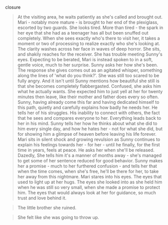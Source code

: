 closure

>At the visiting area, he waits patiently as she's called and brought out.
>Mari - notably more mature - is brought to her end of the plexiglass, escorted by two guards. 
>She looks tired. More than tired - the spark in her eye that she had as a teenager has all but been snuffed out completely. 
>When she sees exactly who's there to visit her, it takes a moment or two of processing to realize exactly who she's looking at. 
>The clarity washes across her face in waves of deep horror. 
>She sits, and shakily reaches for the receiver. 
>She has trouble meeting Sunny's eyes.
>Expecting to be berated, Mari is instead spoken to in a soft, gentle voice, much to her surprise. 
>Sunny asks her how she's been. 
>The response she gives comes out as an agitated whisper, something along the lines of 'what do you think?'. 
>She was still too scared to be fully angry. 
>And it isn't until Sunny mentions how beautiful she still is that she becomes completely flabbergasted.
>Confused, she asks him what he actually wants. 
>She expected him to just yell at her for twenty minutes then leave, like their mother and father does every so often. 
>Sunny, having already come this far and having dedicated himself to this path, quietly and carefully explains how badly he needs her. 
>He tells her of his struggles. His inability to connect with others, the fact that he sees and compares everyone to her.
>Everything leads back to her in his mind. 
>Sunny tells her how he thinks about what she did to him every single day, and how he hates her - not for what she did, but for showing him a glimpse of heaven before leaving his life forever. 
>Mari sits in silent shock and growing revulsion as Sunny continues to explain his feelings towards her - for her - until he finally, for the first time in years, feels at peace. 
>He asks her when she'll be released. 
>Dazedly, She tells him it's a manner of months away - she's managed to get some of her sentence reduced for good behavior.
>Sunny makes her a promise - much to her furthered confusion - and tells her that when the time comes, when she's free, he'll be there for her, to take her away from this nightmare. 
>Mari stares into his eyes.
>The eyes that used to light up at her hugs.
>The eyes she looked into as she held him when he was still so very small, when she made a promise to protect him.
>The eyes that would always look at her for guidance, so much trust and love behind it.

>The little brother she ruined.

>She felt like she was going to throw up.

